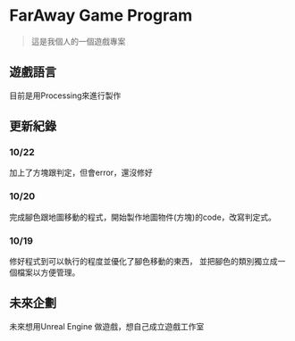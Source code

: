 # FarAway Game Program
> 這是我個人的一個遊戲專案

## 遊戲語言
目前是用Processing來進行製作

## 更新紀錄
### 10/22
加上了方塊跟判定，但會error，還沒修好
### 10/20
完成腳色跟地圖移動的程式，開始製作地圖物件(方塊)的code，改寫判定式。
### 10/19
修好程式到可以執行的程度並優化了腳色移動的東西，
並把腳色的類別獨立成一個檔案以方便管理。

## 未來企劃
未來想用Unreal Engine 做遊戲，想自己成立遊戲工作室
